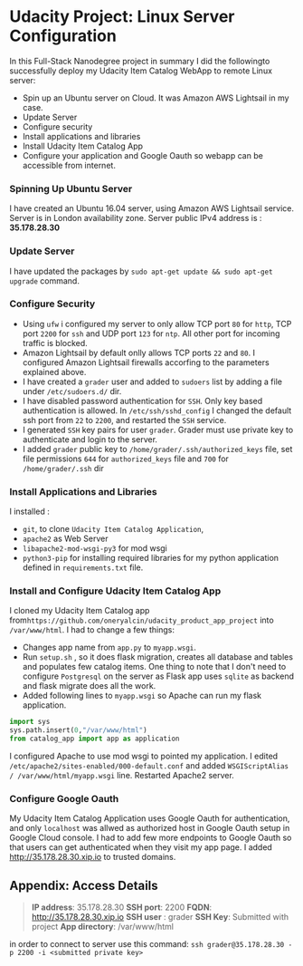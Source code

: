 # Udacity Project: Linux Server Configuration

In this Full-Stack Nanodegree project in summary I did the followingto successfully deploy my Udacity Item Catalog WebApp to remote Linux server:
- Spin up an Ubuntu server on Cloud. It was Amazon AWS Lightsail in my case.
- Update Server
- Configure security
- Install applications and libraries
- Install Udacity Item Catalog App
- Configure your application and Google Oauth so webapp can be accessible from internet.

### Spinning Up Ubuntu Server
I have created an Ubuntu 16.04 server, using Amazon AWS Lightsail service. Server is in London availability zone. Server public IPv4 address is : **35.178.28.30**

### Update Server
I have updated the packages by `sudo apt-get update && sudo apt-get upgrade` command. 

### Configure Security
- Using `ufw` i configured my server to only allow TCP port `80` for `http`,  TCP port  `2200` for `ssh` and UDP port `123` for `ntp`. All other port for incoming traffic is blocked. 
 - Amazon Lightsail by default onlly allows TCP ports `22` and `80`. I configured Amazon Lightsail firewalls accorfing to the parameters explained above.
 - I have created a `grader` user and added to `sudoers` list by adding a file under `/etc/sudoers.d/` dir. 
 - I have disabled password authentication for `SSH`. Only key based authentication is allowed. In `/etc/ssh/sshd_config` I changed the default ssh port from `22` to `2200`, and restarted the  `SSH` service. 
 - I generated `SSH` key pairs for user `grader`. Grader must use private key to authenticate and login to the server. 
 - I added `grader` public  key to `/home/grader/.ssh/authorized_keys` file, set file permissions `644` for `authorized_keys` file and `700` for `/home/grader/.ssh` dir 
 
 ### Install Applications and Libraries
 I installed :
 -	`git`, to clone `Udacity Item Catalog Application`, 
 -	`apache2` as Web Server
 -	`libapache2-mod-wsgi-py3` for mod wsgi
 -	`python3-pip` for installing required libraries for my python application defined in `requirements.txt` file.

### Install and Configure Udacity Item Catalog App
I cloned my Udacity Item Catalog app from`https://github.com/oneryalcin/udacity_product_app_project` into `/var/www/html`. I had to change a few things:
 
 -	Changes app name from `app.py` to `myapp.wsgi`. 
 -	Run `setup.sh` , so it does flask migration, creates all database and tables and populates few catalog items. One thing to note that I don't need to configure `Postgresql` on the server as Flask app uses `sqlite` as backend and flask migrate does all the work. 
 -	Added following lines to `myapp.wsgi` so Apache can run my flask application.
 ```python
import sys
sys.path.insert(0,"/var/www/html")
from catalog_app import app as application	
```  

I configured Apache to use mod wsgi to pointed my application. I edited `/etc/apache2/sites-enabled/000-default.conf` and added `WSGIScriptAlias / /var/www/html/myapp.wsgi` line.  Restarted Apache2 server.

### Configure Google Oauth
My Udacity Item Catalog Application uses Google Oauth for authentication, and only `localhost` was allwed as authorized host in Google Oauth setup in Google Cloud console. I had to add few more endpoints to Google Oauth so that users can get authenticated when they visit my app page. I added http://35.178.28.30.xip.io to trusted domains.

## Appendix: Access Details
>**IP address**: 35.178.28.30
>**SSH port**: 2200
>**FQDN**: http://35.178.28.30.xip.io
>**SSH user** : grader
>**SSH Key**: Submitted with project
>**App directory**: /var/www/html

in order to connect to server use this command:
`ssh grader@35.178.28.30 -p 2200 -i <submitted private key>` 
